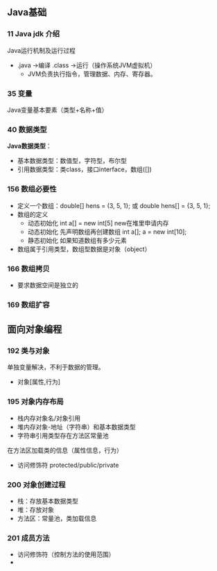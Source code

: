 ## Java基础

### 11 Java jdk 介绍

Java运行机制及运行过程
- .java ->编译 .class ->运行（操作系统JVM虚拟机）
  - JVM负责执行指令，管理数据、内存、寄存器。

### 35 变量

Java变量基本要素（类型+名称+值）

### 40 数据类型

**Java数据类型**： 
- 基本数据类型：数值型，字符型，布尔型
- 引用数据类型：类class，接口interface，数组([])

### 156 数组必要性
- 定义一个数组：double[] hens = (3, 5, 1}; 或 double hens[] = {3, 5, 1};
- 数组的定义
  - 动态初始化 int a[] = new int[5] new在堆里申请内存
  - 动态初始化 先声明数组再创建数组 int a[]; a = new int[10];
  - 静态初始化 如果知道数组有多少元素
- 数组属于引用类型，数组型数据是对象（object）

### 166 数组拷贝
- 要求数据空间是独立的

### 169 数组扩容

## 面向对象编程

### 192 类与对象

单独变量解决，不利于数据的管理。

- 对象[属性,行为]

### 195 对象内存布局

- 栈内存对象名/对象引用
- 堆内存对象-地址（字符串）和基本数据类型
- 字符串引用类型存在方法区常量池

在方法区加载类的信息（属性信息，行为）
- 访问修饰符 protected/public/private

### 200 对象创建过程

- 栈：存放基本数据类型
- 堆：存放对象
- 方法区：常量池，类加载信息

### 201 成员方法

- 访问修饰符（控制方法的使用范围）
- 

